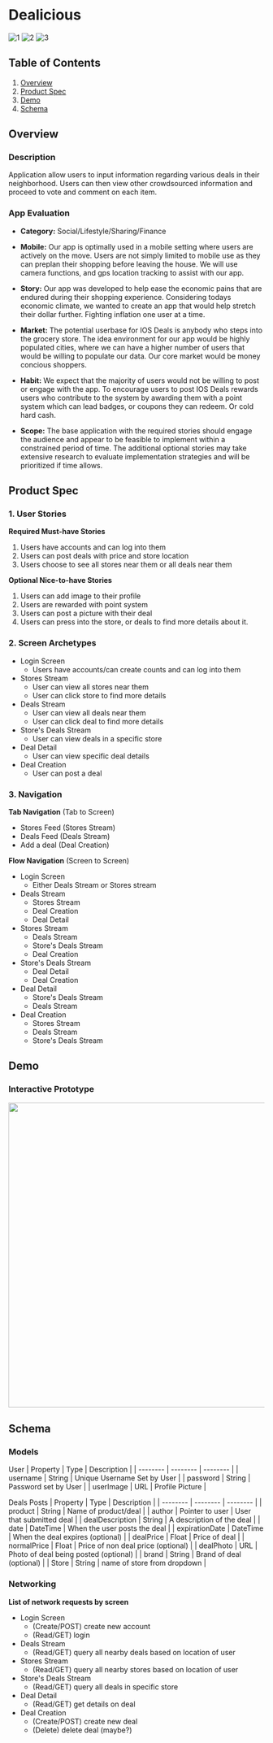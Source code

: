 # Dealicious
![1](https://user-images.githubusercontent.com/100062754/210193715-13fa02af-8ce1-4ec9-bd70-c5a0c290f1ac.gif)
![2](https://user-images.githubusercontent.com/100062754/210193716-e71c2363-52c7-4819-a16a-1f3eaf766f9d.gif)
![3](https://user-images.githubusercontent.com/100062754/210193718-8a447d4f-8dc1-46a6-b66f-2e72913d1acd.gif)



## Table of Contents
1. [Overview](#Overview)
2. [Product Spec](#Product-Spec)
3. [Demo](#Demo)
4. [Schema](#Schema)

## Overview
### Description
Application allow users to input information regarding various deals in their neighborhood. Users can then view other crowdsourced information and proceed to vote and comment on each item.

### App Evaluation
- **Category:** Social/Lifestyle/Sharing/Finance
- **Mobile:** Our app is optimally used in a mobile setting where users are actively on the move. Users are not simply limited to mobile use as they can preplan their shopping before leaving the house. We will use camera functions, and gps location tracking to assist with our app.
- **Story:** Our app was developed to help ease the economic pains that are endured during their shopping experience. Considering todays economic climate, we wanted to create an app that would help stretch their dollar further. Fighting inflation one user at a time.

- **Market:** The potential userbase for IOS Deals is anybody who steps into the grocery store. The idea environment for our app would be highly populated cities, where we can have a higher number of users that would be willing to populate our data. Our core market would be money concious shoppers.

- **Habit:** We expect that the majority of users would not be willing to post or engage with the app. To encourage users to post IOS Deals rewards users who contribute to the system by awarding them with a point system which can lead badges, or coupons they can redeem. Or cold hard cash. 

- **Scope:** The base application with the required stories should engage the audience and appear to be feasible to implement within a constrained period of time. The additional optional stories may take extensive research to evaluate implementation strategies and will be prioritized if time allows.

## Product Spec

### 1. User Stories

**Required Must-have Stories**
1. Users have accounts and can log into them
2. Users can post deals with price and store location
3. Users choose to see all stores near them or all deals near them 


**Optional Nice-to-have Stories**
1. Users can add image to their profile 
2. Users are rewarded with point system 
3. Users can post a picture with their deal 
4. Users can press into the store, or deals to find more details about it.

### 2. Screen Archetypes

* Login Screen
   * Users have accounts/can create counts and can log into them
* Stores Stream
   * User can view all stores near them
   * User can click store to find more details
* Deals Stream
    * User can view all deals near them
    * User can click deal to find more details
* Store's Deals Stream
    * User can view deals in a specific store
* Deal Detail
    * User can view specific deal details
* Deal Creation
    * User can post a deal

### 3. Navigation

**Tab Navigation** (Tab to Screen)

* Stores Feed (Stores Stream)
* Deals Feed (Deals Stream)
* Add a deal (Deal Creation)

**Flow Navigation** (Screen to Screen)

* Login Screen
   * Either Deals Stream or Stores stream
* Deals Stream
   * Stores Stream
   * Deal Creation
   * Deal Detail
* Stores Stream
    * Deals Stream
    * Store's Deals Stream
    * Deal Creation
* Store's Deals Stream
    * Deal Detail
    * Deal Creation
* Deal Detail
    * Store's Deals Stream
    * Deals Stream
* Deal Creation
    * Stores Stream
    * Deals Stream
    * Store's Deals Stream
## Demo
### Interactive Prototype
<img src="https://slack-imgs.com/?c=1&o1=ro&url=http%3A%2F%2Fg.recordit.co%2FQ0eK0uqFdZ.gif" width=600><br>

## Schema 
### Models

User
| Property | Type | Description |
| -------- | -------- | -------- |
| username     | String     | Unique Username Set by User     |
| password     | String     |  Password set by User    |
| userImage     | URL     |   Profile Picture   |


Deals Posts
| Property | Type | Description |
| -------- | -------- | -------- |
| product |  String    | Name of product/deal     |
| author     | Pointer to user    |  User that submitted deal    |
| dealDescription     | String     |   A description of the deal   |
| date     | DateTime     |   When the user posts the deal   |
| expirationDate     | DateTime     |   When the deal expires (optional)   |
| dealPrice     | Float     |   Price of deal   |
| normalPrice     | Float     |   Price of non deal price (optional)   |
| dealPhoto     | URL     |   Photo of deal being posted (optional)  |
| brand     | String     |   Brand of deal (optional)   |
| Store     | String     |  name of store from dropdown   |


### Networking
**List of network requests by screen**
* Login Screen
   * (Create/POST) create new account
   * (Read/GET) login
* Deals Stream
   * (Read/GET) query all nearby deals based on location of user
* Stores Stream
    * (Read/GET) query all nearby stores based on location of user
* Store's Deals Stream
    * (Read/GET) query all deals in specific store
* Deal Detail
    * (Read/GET) get details on deal
* Deal Creation
    * (Create/POST) create new deal
    * (Delete) delete deal (maybe?)

